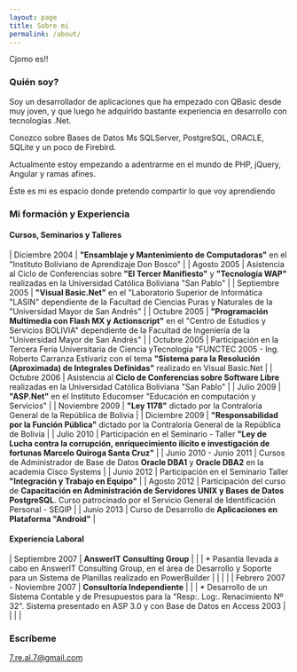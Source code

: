 ```yaml
---
layout: page
title: Sobre mi
permalink: /about/
---
```


Cjomo es!!

### Quién soy?

Soy un desarrollador de aplicaciones que ha empezado con QBasic desde muy joven, y que luego he adquirido bastante experiencia en desarrollo con tecnologías .Net.

Conozco sobre Bases de Datos Ms SQLServer, PostgreSQL, ORACLE, SQLite y un poco de Firebird.

Actualmente estoy empezando a adentrarme en el mundo de PHP, jQuery, Angular y ramas afines.

Éste es mi es espacio donde pretendo compartir lo que voy aprendiendo

### Mi formación y Experiencia

#### Cursos, Seminarios y Talleres

| Diciembre 2004  | **"Ensamblaje y Mantenimiento de Computadoras"** en el "Instituto Boliviano de Aprendizaje Don Bosco"   |
| Agosto 2005  | Asistencia al Ciclo de Conferencias sobre **"El Tercer Manifiesto"** y **"Tecnología WAP"** realizadas en la Universidad Católica Boliviana "San Pablo"    |
| Septiembre 2005  | **"Visual Basic.Net"** en el "Laboratorio Superior de Informática "LASIN" dependiente de la Facultad de Ciencias Puras y Naturales de la "Universidad Mayor de San Andrés"    |
| Octubre 2005  | **"Programación Multimedia con Flash MX y Actionscript"** en el "Centro de Estudios y Servicios BOLIVIA" dependiente de la Facultad de Ingeniería de la "Universidad Mayor de San Andrés"    |
| Octubre 2005  | Participación en la Tercera Feria Universitaria de Ciencia yTecnología "FUNCTEC 2005 - Ing. Roberto Carranza Estívariz con el tema **"Sistema para la Resolución (Aproximada) de Integrales Definidas"** realizado en Visual Basic.Net    |
| Octubre 2006  | Asistencia al **Ciclo de Conferencias sobre Software Libre** realizadas en la Universidad Católica Boliviana "San Pablo"    |
| Julio 2009  | **"ASP.Net"** en el Instituto Educomser "Educación en computación y Servicios"    |
| Noviembre 2009  | **"Ley 1178"** dictado por la Contraloría General de la República de Bolivia    |
| Diciembre 2009  | **"Responsabilidad por la Función Pública"** dictado por la Contraloría General de la República de Bolivia    |
| Julio 2010  | Participación en el Seminario - Taller **"Ley de Lucha contra la corrupción, enriquecimiento ilícito e investigación de fortunas Marcelo Quiroga Santa Cruz"**    |
| Junio 2010 - Junio 2011  | Cursos de Administrador de Base de Datos **Oracle DBA1** y **Oracle DBA2** en la academia Cisco Systems    |
| Junio 2012  | Participación en el Seminario Taller **"Integración y Trabajo en Equipo"**    |
| Agosto 2012  | Participación del curso de **Capacitación en Administración de Servidores UNIX y Bases de Datos PostgreSQL**. Curso patrocinado por el Servicio General de Identificación Personal - SEGIP    |
| Junio 2013  | Curso de Desarrollo de **Aplicaciones en Plataforma "Android"**    |

#### Experiencia Laboral

| Septiembre 2007  | **AnswerIT Consulting Group**    |
|                  |  * Pasantía llevada a cabo en AnswerIT Consulting Group, en el área de Desarrollo y Soporte para un Sistema de Planillas realizado en PowerBuilder    |
|                  |                  |
| Febrero 2007 - Noviembre 2007  | **Consultoría Independiente**    |
|                  |  * Desarrollo de un Sistema Contable y de Presupuestos para la "Resp:. Log:. Renacimiento Nº 32". Sistema presentado en ASP 3.0 y con Base de Datos en Access 2003    |
|                  |                  |

### Escríbeme

[7.re.al.7@gmail.com](mailto:7.re.al.7@gmail.com)